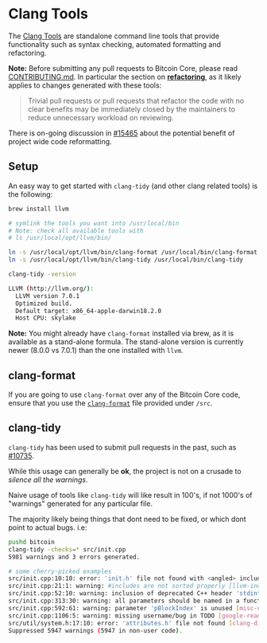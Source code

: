 # Clang Tools

The [Clang Tools](https://clang.llvm.org/docs/ClangTools.html) are standalone command line tools that provide functionality such as syntax checking, automated formatting and refactoring.

__Note:__ Before submitting any pull requests to Bitcoin Core, please read [CONTRIBUTING.md](https://github.com/bitcoin/bitcoin/blob/master/CONTRIBUTING.md). In particular the section on [__refactoring__](https://github.com/bitcoin/bitcoin/blob/master/CONTRIBUTING.md#refactoring), as it likely applies to changes generated with these tools:

> Trivial pull requests or pull requests that refactor the code with no clear benefits may be immediately closed by the maintainers to reduce unnecessary workload on reviewing.

There is on-going discussion in [#15465](https://github.com/bitcoin/bitcoin/issues/15465) about the potential benefit of project wide code reformatting.

## Setup

An easy way to get started with `clang-tidy` (and other clang related tools) is the following:

```bash
brew install llvm

# symlink the tools you want into /usr/local/bin
# Note: check all available tools with
# ls /usr/local/opt/llvm/bin/

ln -s /usr/local/opt/llvm/bin/clang-format /usr/local/bin/clang-format
ln -s /usr/local/opt/llvm/bin/clang-tidy /usr/local/bin/clang-tidy

clang-tidy -version

LLVM (http://llvm.org/):
  LLVM version 7.0.1
  Optimized build.
  Default target: x86_64-apple-darwin18.2.0
  Host CPU: skylake
```

__Note:__ You might already have `clang-format` installed via brew, as it is available as a stand-alone formula. 
The stand-alone version is currently newer (8.0.0 vs 7.0.1) than the one installed with `llvm`.


## clang-format

If you are going to use `clang-format` over any of the Bitcoin Core code, ensure that you use the [`clang-format`](https://github.com/bitcoin/bitcoin/blob/master/src/.clang-format) file provided under `/src`.

## clang-tidy

`clang-tidy` has been used to submit pull requests in the past, such as [#10735](https://github.com/bitcoin/bitcoin/pull/10735).

While this usage can generally be __ok__, the project is not on a crusade to _silence all the warnings_.

Naive usage of tools like `clang-tidy` will like result in 100's, if not 1000's of "warnings" generated for any particular file.

The majority likely being things that dont need to be fixed, or which dont point to actual bugs. i.e:

```bash
pushd bitcoin
clang-tidy -checks=* src/init.cpp
5981 warnings and 3 errors generated.

# some cherry-picked examples
src/init.cpp:10:10: error: 'init.h' file not found with <angled> include; use "quotes" instead [clang-diagnostic-error]
src/init.cpp:21:1: warning: #includes are not sorted properly [llvm-include-order]
src/init.cpp:52:10: warning: inclusion of deprecated C++ header 'stdint.h'; consider using 'cstdint' instead [modernize-deprecated-headers]
src/init.cpp:313:30: warning: all parameters should be named in a function [readability-named-parameter]
src/init.cpp:592:61: warning: parameter 'pBlockIndex' is unused [misc-unused-parameters] # these certainly are used
src/init.cpp:1106:5: warning: missing username/bug in TODO [google-readability-todo]
src/util/system.h:17:10: error: 'attributes.h' file not found [clang-diagnostic-error]
Suppressed 5947 warnings (5947 in non-user code).
```
